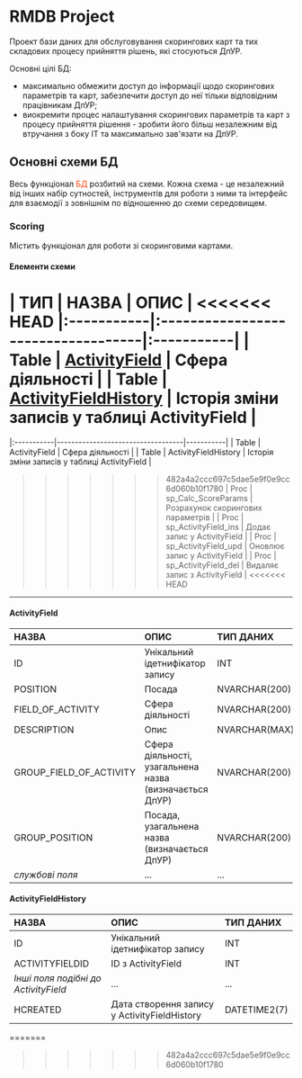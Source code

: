 # RMDB Project
Проект бази даних для обслуговування скорингових карт та тих складових процесу прийняття рішень, які стосуються ДпУР.

Основні цілі БД:
  * максимально обмежити доступ до інформації щодо скорингових параметрів та карт, забезпечити доступ до неї тільки відповідним працівникам ДпУР;
  * виокремити процес налаштування скорингових параметрів та карт з процесу прийняття рішення - зробити його більш незалежним від втручання з боку IT та максимально зав'язати на ДпУР.

## Основні схеми БД
Весь функціонал <span style="color:#ff3f05">БД</span> розбитий на схеми. Кожна схема - це незалежний від інших набір сутностей, інструментів для роботи з ними та інтерфейс для взаємодії з зовнішнім по відношенню до схеми середовищем.

### Scoring
Містить функціонал для роботи зі скоринговими картами.

#### Елементи схеми
| ТИП | НАЗВА | ОПИС |
<<<<<<< HEAD
|:-----------|:-----------------------------------|:-----------|
| Table | <a href="#ActivityField">ActivityField</a> | Сфера діяльності |
| Table | <a href="#ActivityFieldHistory">ActivityFieldHistory</a> | Історія зміни записів у таблиці ActivityField |
=======
|:-----------|-----------------------------------|-----------|
| Table | ActivityField | Сфера діяльності |
| Table | ActivityFieldHistory | Історія зміни записів у таблиці ActivityField |
>>>>>>> 482a4a2ccc697c5dae5e9f0e9cc6d060b10f1780
| Proc | sp_Calc_ScoreParams | Розрахунок скорингових параметрів |
| Proc | sp_ActivityField_ins | Додає запис у ActivityField |
| Proc | sp_ActivityField_upd | Оновлює запис у ActivityField |
| Proc | sp_ActivityField_del | Видаляє запис з ActivityField |
<<<<<<< HEAD

---

#### <span id = "ActivityField"/>ActivityField
| НАЗВА | ОПИС | ТИП ДАНИХ |
|:-----------------------------------|:-----------|:-----------|
| ID | Унікальний ідетнифікатор запису | INT |
| POSITION | Посада | NVARCHAR(200) |
| FIELD_OF_ACTIVITY | Сфера діяльності | NVARCHAR(200) |
| DESCRIPTION | Опис | NVARCHAR(MAX) |
| GROUP_FIELD_OF_ACTIVITY | Сфера діяльності, узагальнена назва (визначається ДпУР) | NVARCHAR(200) |
| GROUP_POSITION | Посада, узагальнена назва (визначається ДпУР) | NVARCHAR(200) |
| *службові поля* | ... | ... |

#### <span id = "ActivityFieldHistory"/>ActivityFieldHistory
| НАЗВА | ОПИС | ТИП ДАНИХ |
|:-----------------------------------|:-----------|:-----------|
| ID | Унікальний ідетнифікатор запису | INT |
| ACTIVITYFIELDID | ID з ActivityField | INT |
| *Інші поля подібні до ActivityField* | ... | ... |
| HCREATED | Дата створення запису у ActivityFieldHistory | DATETIME2(7) |
=======
>>>>>>> 482a4a2ccc697c5dae5e9f0e9cc6d060b10f1780
